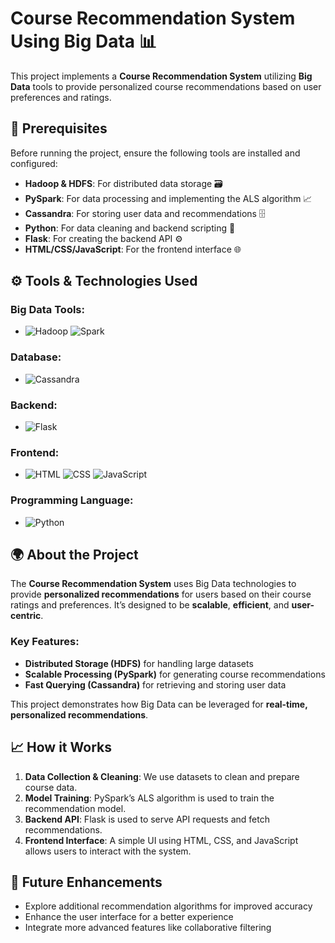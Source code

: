 # Course Recommendation System Using Big Data 📊

This project implements a **Course Recommendation System** utilizing **Big Data** tools to provide personalized course recommendations based on user preferences and ratings.

## 🔑 Prerequisites

Before running the project, ensure the following tools are installed and configured:

- **Hadoop & HDFS**: For distributed data storage 🗃️
- **PySpark**: For data processing and implementing the ALS algorithm 📈
- **Cassandra**: For storing user data and recommendations 🗄️
- **Python**: For data cleaning and backend scripting 🐍
- **Flask**: For creating the backend API ⚙️
- **HTML/CSS/JavaScript**: For the frontend interface 🌐

## ⚙️ Tools & Technologies Used

### Big Data Tools:
- ![Hadoop](https://img.shields.io/badge/Hadoop-007ACC?style=flat&logo=apache-hadoop&logoColor=white) ![Spark](https://img.shields.io/badge/Spark-4E88B0?style=flat&logo=apache-spark&logoColor=white)

### Database:
- ![Cassandra](https://img.shields.io/badge/Cassandra-007ACC?style=flat)

### Backend:
- ![Flask](https://img.shields.io/badge/Flask-007ACC?style=flat)

### Frontend:
- ![HTML](https://img.shields.io/badge/HTML-E34F26?style=flat&logo=html5&logoColor=white) ![CSS](https://img.shields.io/badge/CSS-1572B6?style=flat&logo=css3&logoColor=white) ![JavaScript](https://img.shields.io/badge/JavaScript-F7DF1E?style=flat&logo=javascript&logoColor=black)

### Programming Language:
- ![Python](https://img.shields.io/badge/Python-00599C?style=flat&logo=gnu-Python&logoColor=white)

## 🌍 About the Project

The **Course Recommendation System** uses Big Data technologies to provide **personalized recommendations** for users based on their course ratings and preferences. It’s designed to be **scalable**, **efficient**, and **user-centric**.

### Key Features:
- **Distributed Storage (HDFS)** for handling large datasets
- **Scalable Processing (PySpark)** for generating course recommendations
- **Fast Querying (Cassandra)** for retrieving and storing user data

This project demonstrates how Big Data can be leveraged for **real-time, personalized recommendations**.

## 📈 How it Works

1. **Data Collection & Cleaning**: We use datasets to clean and prepare course data.
2. **Model Training**: PySpark’s ALS algorithm is used to train the recommendation model.
3. **Backend API**: Flask is used to serve API requests and fetch recommendations.
4. **Frontend Interface**: A simple UI using HTML, CSS, and JavaScript allows users to interact with the system.

## 🚀 Future Enhancements

- Explore additional recommendation algorithms for improved accuracy
- Enhance the user interface for a better experience
- Integrate more advanced features like collaborative filtering
